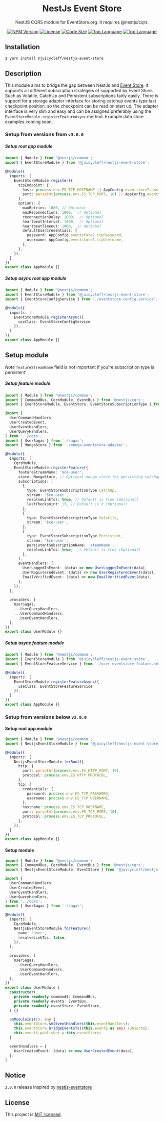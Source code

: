 <h1 align="center">
NestJs Event Store
</h1>
  
<p align="center">
  NestJS CQRS module for EventStore.org. It requires @nestjs/cqrs.
</p>
    <p align="center">
</p>

<p align="center">
<a href="https://www.npmjs.com/package/@juicycleff/nestjs-event-store" target="_blank"><img src="https://img.shields.io/npm/v/@juicycleff/nestjs-event-store?style=flat-square" alt="NPM Version"/></a>
<a href="https://img.shields.io/npm/l/@juicycleff/nestjs-event-store?style=flat-square" target="_blank"><img src="https://img.shields.io/npm/l/@juicycleff/nestjs-event-store?style=flat-square" alt="License"/></a>
<a href="https://img.shields.io/github/languages/code-size/juicycleff/nestjs-event-store?style=flat-square" target="_blank"><img src="https://img.shields.io/github/languages/code-size/juicycleff/nestjs-event-store?style=flat-square" alt="Code Size"/></a>
<a href="https://img.shields.io/github/languages/top/juicycleff/nestjs-event-store?style=flat-square" target="_blank"><img src="https://img.shields.io/github/languages/top/juicycleff/nestjs-event-store?style=flat-square" alt="Top Language"/></a>
<a href="https://img.shields.io/codacy/grade/0944a2f07aca403da4d4637606af7478?style=flat-square" target="_blank"><img src="https://img.shields.io/codacy/grade/dc460840375d4ac995f5647a5ed10179?style=flat-square" alt="Top Language"/></a>
</p>

## Installation

```bash
$ yarn install @juicycleff/nestjs-event-store
```

## Description
This module aims to bridge the gap between NestJs and [Event Store](https://eventstore.org). It supports all different subscription strategies of supported by Event Store.
Such as Volatile, CatchUp and Persistent subscriptions fairly easily. There is support for a storage adapter interface for storing catchup events type last checkpoint position, so
the checkpoint can be read on start up; The adapter interface is very slim and easy and can be assigned preferably using the `EventStoreModule.registerFeatureAsync` method.
Example data store examples coming soon.

### Setup from versions from `v3.0.0`
##### Setup root app module

```typescript
import { Module } from '@nestjs/common';
import { EventStoreModule } from '@juicycleff/nestjs-event-store';

@Module({
  imports: [
    EventStoreModule.register({
      tcpEndpoint: {
        host: process.env.ES_TCP_HOSTNAME || AppConfig.eventstore?.hostname,
        port: parseInt(process.env.ES_TCP_PORT, 10) || AppConfig.eventstore?.tcpPort,
      },
      options: {
        maxRetries: 1000, // Optional
        maxReconnections: 1000,  // Optional
        reconnectionDelay: 1000,  // Optional
        heartbeatInterval: 1000,  // Optional
        heartbeatTimeout: 1000,  // Optional
        defaultUserCredentials: {
          password: AppConfig.eventstore?.tcpPassword,
          username: AppConfig.eventstore?.tcpUsername,
        },
      },
    }),
  ]
})
export class AppModule {}
```

##### Setup async root app module
```typescript
import { Module } from '@nestjs/common';
import { EventStoreModule } from '@juicycleff/nestjs-event-store';
import { EventStoreConfigService } from './eventstore-config.service';

@Module({
  imports: [
    EventStoreModule.registerAsync({
      useClass: EventStoreConfigService
    }),
  ]
})
export class AppModule {}
```

## Setup module
*Note* `featureStreamName` field is not important if you're subscription type is persistent'

##### Setup feature module
```typescript
import { Module } from '@nestjs/common';
import { CommandBus, CqrsModule, EventBus } from '@nestjs/cqrs';
import { EventStoreModule, EventStore, EventStoreSubscriptionType } from '@juicycleff/nestjs-event-store';

import {
  UserCommandHandlers,
  UserCreatedEvent,
  UserEventHandlers,
  UserQueryHandlers,
} from '../cqrs';
import { UserSagas } from './sagas';
import { MongoStore } from './mongo-eventstore-adapter';

@Module({
  imports: [
    CqrsModule,
    EventStoreModule.registerFeature({
      featureStreamName: '$ce-user',
      store: MongoStore, // Optional mongo store for persisting catchup events position for microservices to mitigate failures. Must implement IAdapterStore
      subscriptions: [
        {
          type: EventStoreSubscriptionType.CatchUp,
          stream: '$ce-user',
          resolveLinkTos: true, // Default is true (Optional)
          lastCheckpoint: 13, // Default is 0 (Optional)
        },
        {
          type: EventStoreSubscriptionType.Volatile,
          stream: '$ce-user',
        },
        {
          type: EventStoreSubscriptionType.Persistent,
          stream: '$ce-user',
          persistentSubscriptionName: 'steamName',
          resolveLinkTos: true,  // Default is true (Optional)
        },
      ],
      eventHandlers: {
        UserLoggedInEvent: (data) => new UserLoggedInEvent(data),
        UserRegisteredEvent: (data) => new UserRegisteredEvent(data),
        EmailVerifiedEvent: (data) => new EmailVerifiedEvent(data),
      },
    }),
  ],
  
  providers: [
    UserSagas,
    ...UserQueryHandlers,
    ...UserCommandHandlers,
    ...UserEventHandlers,
  ],
})
export class UserModule {}
```

##### Setup async feature module
```typescript
import { Module } from '@nestjs/common';
import { EventStoreModule } from '@juicycleff/nestjs-event-store';
import { EventStoreFeatureService } from './user-eventstore-feature.service';

@Module({
  imports: [
    EventStoreModule.registerFeatureAsync({
      useClass: EventStoreFeatureService
    }),
  ]
})
export class AppModule {}
```

### Setup from versions below `v2.0.0`
#### Setup root app module

```typescript
import { Module } from '@nestjs/common';
import { NestjsEventStoreModule } from '@juicycleff/nestjs-event-store';

@Module({
  imports: [
    NestjsEventStoreModule.forRoot({
      http: {
        port: parseInt(process.env.ES_HTTP_PORT, 10),
        protocol: process.env.ES_HTTP_PROTOCOL,
      },
      tcp: {
        credentials: {
          password: process.env.ES_TCP_PASSWORD,
          username: process.env.ES_TCP_USERNAME,
        },
        hostname: process.env.ES_TCP_HOSTNAME,
        port: parseInt(process.env.ES_TCP_PORT, 10),
        protocol: process.env.ES_TCP_PROTOCOL,
      },
    }),
  ]
})
export class AppModule {}
```

#### Setup module

```typescript
import { Module } from '@nestjs/common';
import { CommandBus, CqrsModule, EventBus } from '@nestjs/cqrs';
import { NestjsEventStoreModule, EventStore } from '@juicycleff/nestjs-event-store';

import {
  UserCommandHandlers,
  UserCreatedEvent,
  UserEventHandlers,
  UserQueryHandlers,
} from '../cqrs';
import { UserSagas } from './sagas';

@Module({
  imports: [
    CqrsModule,
    NestjsEventStoreModule.forFeature({
      name: 'user',
      resolveLinkTos: false,
    }),
  ],
  
  providers: [
    UserSagas,
    ...UserQueryHandlers,
    ...UserCommandHandlers,
    ...UserEventHandlers,
  ],
})
export class UserModule {
  constructor(
    private readonly command$: CommandBus,
    private readonly event$: EventBus,
    private readonly eventStore: EventStore,
  ) {}

  onModuleInit(): any {
    this.eventStore.setEventHandlers(this.eventHandlers);
    this.eventStore.bridgeEventsTo((this.event$ as any).subject$);
    this.event$.publisher = this.eventStore;
  }

  eventHandlers = {
    UserCreatedEvent: (data) => new UserCreatedEvent(data),
  };
}
```


## Notice
 `2.0.0` release inspired by [nestjs-eventstore](https://github.com/daypaio/nestjs-eventstore)

## License

  This project is [MIT licensed](LICENSE).
